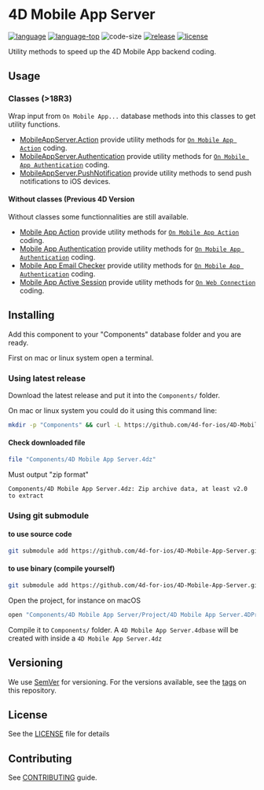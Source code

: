 # 4D Mobile App Server

[![language][code-shield]][code-url]
[![language-top][code-top]][code-url]
![code-size][code-size]
[![release][release-shield]][release-url]
[![license][license-shield]][license-url]

Utility methods to speed up the 4D Mobile App backend coding.

## Usage

### Classes (>18R3)

Wrap input from `On Mobile App...` database methods into this classes to get utility functions.

- [MobileAppServer.Action](Documentation/Classes/Action.md) provide utility methods for [`On Mobile App Action`](https://doc.4d.com/4Dv18/4D/18/On-Mobile-App-Action-database-method.301-4505017.en.html) coding.
- [MobileAppServer.Authentication](Documentation/Classes/Authentication.md) provide utility methods for [`On Mobile App Authentication`](https://doc.4d.com/4Dv18/4D/18/On-Mobile-App-Authentication-database-method.301-4505016.en.html) coding.
- [MobileAppServer.PushNotification](Documentation/Classes/PushNotification.md) provide utility methods to send push notifications to iOS devices.

#### Without classes (Previous 4D Version

Without classes some functionnalities are still available.

- [Mobile App Action](Documentation/Methods/Mobile%20App%20Action.md) provide utility methods for [`On Mobile App Action`](https://doc.4d.com/4Dv18/4D/18/On-Mobile-App-Action-database-method.301-4505017.en.html) coding.
- [Mobile App Authentication](Documentation/Methods/Mobile%20App%20Authentication.md) provide utility methods for [`On Mobile App Authentication`](https://doc.4d.com/4Dv18/4D/18/On-Mobile-App-Authentication-database-method.301-4505016.en.html) coding.
- [Mobile App Email Checker](Documentation/Methods/Mobile%20App%20Email%20Checker.md) provide utility methods for [`On Mobile App Authentication`](https://doc.4d.com/4Dv18/4D/18/On-Mobile-App-Authentication-database-method.301-4505016.en.html) coding.
- [Mobile App Active Session](Documentation/Methods/Mobile%20App%20Active%20Session.md) provide utility methods for [`On Web Connection`](https://doc.4d.com/4Dv18/4D/18/On-Web-Connection-database-method.301-4505013.en.html) coding.

## Installing

Add this component to your "Components" database folder and you are ready.

First on mac or linux system open a terminal.

### Using latest release

Download the latest release and put it into the `Components/` folder.

On mac or linux system you could do it using this command line:

```bash
mkdir -p "Components" && curl -L https://github.com/4d-for-ios/4D-Mobile-App-Server/releases/latest/download/4D.Mobile.App.Server.4DZ --output "Components/4D Mobile App Server.4dz"
```
#### Check downloaded file

```bash
file "Components/4D Mobile App Server.4dz"
```
Must output "zip format"
```
Components/4D Mobile App Server.4dz: Zip archive data, at least v2.0 to extract
```

### Using git submodule

#### to use source code

```bash
git submodule add https://github.com/4d-for-ios/4D-Mobile-App-Server.git "Components/4D Mobile App Server.4dbase"
```

#### to use binary (compile yourself)

```bash
git submodule add https://github.com/4d-for-ios/4D-Mobile-App-Server.git "Components/4D Mobile App Server"
```

Open the project, for instance on macOS

```bash
open "Components/4D Mobile App Server/Project/4D Mobile App Server.4DProject"
```

Compile it to `Components/` folder. A `4D Mobile App Server.4dbase` will be created with inside a `4D Mobile App Server.4dz`

## Versioning

We use [SemVer](http://semver.org/) for versioning. For the versions available, see the [tags](https://github.com/4d-for-ios/4D-Mobile-App-Server/tags) on this repository.

## License

See the [LICENSE][license-url] file for details

## Contributing

See [CONTRIBUTING][contributing-url] guide.

<!-- MARKDOWN LINKS & IMAGES -->
<!-- https://www.markdownguide.org/basic-syntax/#reference-style-links -->
[code-shield]: https://img.shields.io/static/v1?label=language&message=4d&color=blue
[code-top]: https://img.shields.io/github/languages/top/4d-for-ios/4D-Mobile-App-Server.svg
[code-size]: https://img.shields.io/github/languages/code-size/4d-for-ios/4D-Mobile-App-Server.svg
[code-url]: https://developer.4d.com/
[release-shield]: https://img.shields.io/github/v/release/4d-for-ios/4D-Mobile-App-Server
[release-url]: https://github.com/4d-for-ios/4D-Mobile-App-Server/releases/latest
[license-shield]: https://img.shields.io/github/license/4d-for-ios/4D-Mobile-App-Server
[license-url]: LICENSE.md
[contributing-url]: CONTRIBUTING.md
